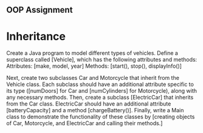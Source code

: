## OOP Assignment

# Inheritance
Create a Java program to model different types of vehicles.
Define a superclass called [Vehicle], which has the following attributes and methods:
Attributes: [make, model, year]
Methods: [start(), stop(), displayInfo()]

Next, create two subclasses Car and Motorcycle that inherit from the Vehicle class.
 Each subclass should have an additional attribute specific to its type ([numDoors] for Car 
 and [numCylinders] for Motorcycle), along with any necessary methods. 
 Then, create a subclass [ElectricCar] that inherits from the Car class. 
 ElectricCar should have an additional attribute [batteryCapacity] and a method [chargeBattery()].
 Finally, write a Main class to demonstrate the functionality of these classes by 
 [creating objects of Car, Motorcycle, and ElectricCar and calling their methods.]

























